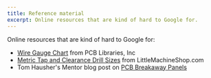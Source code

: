 ```yaml
---
title: Reference material
excerpt: Online resources that are kind of hard to Google for.
---
```


Online resources that are kind of hard to Google for:

* [Wire Gauge Chart](http://www.pcblibraries.com/downloads/Guidelines!ANSI_Wire_Gauge_Charts.asp) from PCB Libraries, Inc
* [Metric Tap and Clearance Drill Sizes](https://littlemachineshop.com/images/gallery/PDF/TapDrillSizes.pdf) from LittleMachineShop.com
* Tom Hausher's Mentor blog post on [PCB Breakaway Panels](https://blogs.mentor.com/tom-hausherr/blog/2011/06/23/pcb-design-perfection-starts-in-the-cad-library-part-19/)

